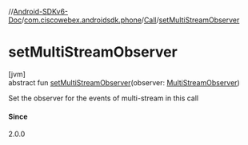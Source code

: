 //[Android-SDKv6-Doc](../../../index.md)/[com.ciscowebex.androidsdk.phone](../index.md)/[Call](index.md)/[setMultiStreamObserver](set-multi-stream-observer.md)

# setMultiStreamObserver

[jvm]\
abstract fun [setMultiStreamObserver](set-multi-stream-observer.md)(observer: [MultiStreamObserver](../-multi-stream-observer/index.md))

Set the observer for the events of multi-stream in this call

#### Since

2.0.0
